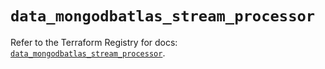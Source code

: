 # `data_mongodbatlas_stream_processor`

Refer to the Terraform Registry for docs: [`data_mongodbatlas_stream_processor`](https://registry.terraform.io/providers/mongodb/mongodbatlas/1.41.0/docs/data-sources/stream_processor).
